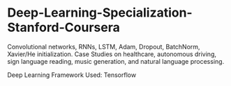 # Deep-Learning-Specialization-Stanford-Coursera

Convolutional networks, RNNs, LSTM, Adam, Dropout, BatchNorm, Xavier/He initialization. Case Studies on healthcare, autonomous driving, sign language reading, music generation, and natural language processing.

Deep Learning Framework Used: Tensorflow
